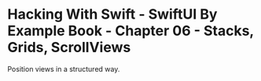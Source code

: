 # Hacking With Swift - SwiftUI By Example Book - Chapter 06 - Stacks, Grids, ScrollViews
Position views in a structured way.